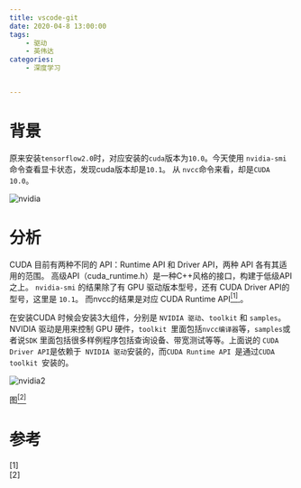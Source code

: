 ```yaml
---
title: vscode-git
date: 2020-04-8 13:00:00
tags:
    - 驱动 
    - 英伟达
categories: 
    - 深度学习


---
```

# 背景
原来安装`tensorflow2.0`时，对应安装的`cuda`版本为`10.0`。今天使用 `nvidia-smi`命令查看显卡状态，发现cuda版本却是`10.1`。
从 `nvcc`命令来看，却是`CUDA 10.0`。

![nvidia](https://img-blog.csdnimg.cn/2020040812055676.png?x-oss-process=image/watermark,type_ZmFuZ3poZW5naGVpdGk,shadow_10,text_aHR0cHM6Ly9ibG9nLmNzZG4ubmV0L3dlaXhpbl80MzQyOTM2MA==,size_16,color_FFFFFF,t_70#pic_center)

# 分析
CUDA 目前有两种不同的 API：Runtime API 和 Driver API，两种 API 各有其适用的范围。
高级API（cuda_runtime.h）是一种C++风格的接口，构建于低级API之上。
`nvidia-smi` 的结果除了有 GPU 驱动版本型号，还有 CUDA Driver API的型号，这里是 `10.1`。
而nvcc的结果是对应 CUDA Runtime API[<sup>[1]</sup> ](#refer-anchor-1)。

在安装CUDA 时候会安装3大组件，分别是 `NVIDIA 驱动`、`toolkit` 和 `samples`。NVIDIA 驱动是用来控制 GPU 硬件，`toolkit `里面包括`nvcc编译器`等，`samples`或者说`SDK` 里面包括很多样例程序包括查询设备、带宽测试等等。上面说的 `CUDA Driver API`是依赖于` NVIDIA 驱动`安装的，而`CUDA Runtime API `是通过`CUDA toolkit `安装的。


![nvidia2](https://img-blog.csdnimg.cn/20200408125144710.jpg?x-oss-process=image/watermark,type_ZmFuZ3poZW5naGVpdGk,shadow_10,text_aHR0cHM6Ly9ibG9nLmNzZG4ubmV0L3dlaXhpbl80MzQyOTM2MA==,size_16,color_FFFFFF,t_70#pic_center)

图[<sup>[2]</sup> ](#refer-anchor-2)






# 参考
<div id="refer-anchor-1"></div>
[1] 

<div id="refer-anchor-2"></div>
[2] 
